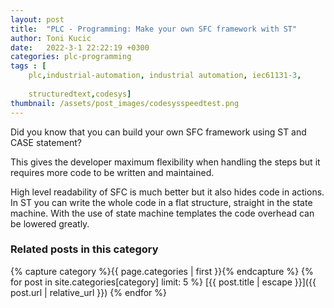 ```yaml
---
layout: post
title:  "PLC - Programming: Make your own SFC framework with ST"
author: Toni Kucic
date:   2022-3-1 22:22:19 +0300
categories: plc-programming
tags : [
    plc,industrial-automation, industrial automation, iec61131-3,
    
    structuredtext,codesys]
thumbnail: /assets/post_images/codesysspeedtest.png
---
```

Did you know that you can build your own SFC framework using ST and CASE statement?

This gives the developer maximum flexibility when handling the steps but it requires more code to be written and maintained.

High level readability of SFC is much better but it also hides code in actions. In ST you can write the whole code in a flat structure, straight in the state machine. With the use of state machine templates the code overhead can be lowered greatly.

### Related posts in this category

{% capture category %}{{ page.categories | first }}{% endcapture %}
{% for post in site.categories[category] limit: 5 %}
[{{ post.title | escape }}]({{ post.url | relative_url }})
{% endfor %}
